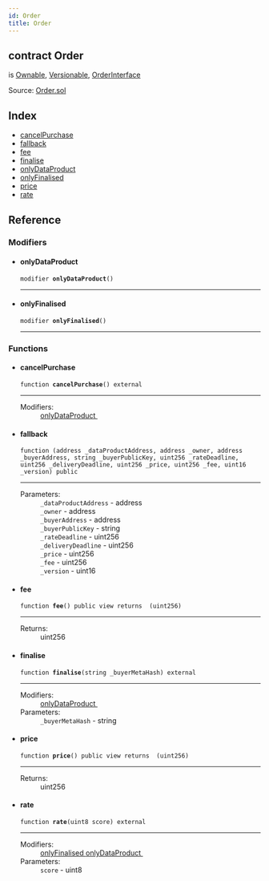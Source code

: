 ```yaml
---
id: Order
title: Order
---
```


<div class="contract-doc"><div class="contract"><h2 class="contract-header"><span class="contract-kind">contract</span> Order</h2><p class="base-contracts"><span>is</span> <a href="api_utils_Ownable.md">Ownable</a><span>, </span><a href="api_utils_Versionable.md">Versionable</a><span>, </span><a href="api_interface_OrderInterface.md">OrderInterface</a></p><div class="source">Source: <a href="git+https://github.com/repux/repux-smart-contracts/blob/v1.3.1/contracts/Order.sol" target="_blank">Order.sol</a></div></div><div class="index"><h2>Index</h2><ul><li><a href="api_Order.md#cancelpurchase">cancelPurchase</a></li><li><a href="api_Order.md#">fallback</a></li><li><a href="api_Order.md#fee">fee</a></li><li><a href="api_Order.md#finalise">finalise</a></li><li><a href="api_Order.md#onlydataproduct">onlyDataProduct</a></li><li><a href="api_Order.md#onlyfinalised">onlyFinalised</a></li><li><a href="api_Order.md#price">price</a></li><li><a href="api_Order.md#rate">rate</a></li></ul></div><div class="reference"><h2>Reference</h2><div class="modifiers"><h3>Modifiers</h3><ul><li><div class="item modifier"><span id="onlyDataProduct" class="anchor-marker"></span><h4 class="name">onlyDataProduct</h4><div class="body"><code class="signature">modifier <strong>onlyDataProduct</strong><span>() </span></code><hr/></div></div></li><li><div class="item modifier"><span id="onlyFinalised" class="anchor-marker"></span><h4 class="name">onlyFinalised</h4><div class="body"><code class="signature">modifier <strong>onlyFinalised</strong><span>() </span></code><hr/></div></div></li></ul></div><div class="functions"><h3>Functions</h3><ul><li><div class="item function"><span id="cancelPurchase" class="anchor-marker"></span><h4 class="name">cancelPurchase</h4><div class="body"><code class="signature">function <strong>cancelPurchase</strong><span>() </span><span>external </span></code><hr/><dl><dt><span class="label-modifiers">Modifiers:</span></dt><dd><a href="api_Order.md#onlydataproduct">onlyDataProduct </a></dd></dl></div></div></li><li><div class="item function"><span id="fallback" class="anchor-marker"></span><h4 class="name">fallback</h4><div class="body"><code class="signature">function <strong></strong><span>(address _dataProductAddress, address _owner, address _buyerAddress, string _buyerPublicKey, uint256 _rateDeadline, uint256 _deliveryDeadline, uint256 _price, uint256 _fee, uint16 _version) </span><span>public </span></code><hr/><dl><dt><span class="label-parameters">Parameters:</span></dt><dd><div><code>_dataProductAddress</code> - address</div><div><code>_owner</code> - address</div><div><code>_buyerAddress</code> - address</div><div><code>_buyerPublicKey</code> - string</div><div><code>_rateDeadline</code> - uint256</div><div><code>_deliveryDeadline</code> - uint256</div><div><code>_price</code> - uint256</div><div><code>_fee</code> - uint256</div><div><code>_version</code> - uint16</div></dd></dl></div></div></li><li><div class="item function"><span id="fee" class="anchor-marker"></span><h4 class="name">fee</h4><div class="body"><code class="signature">function <strong>fee</strong><span>() </span><span>public </span><span>view </span><span>returns  (uint256) </span></code><hr/><dl><dt><span class="label-return">Returns:</span></dt><dd>uint256</dd></dl></div></div></li><li><div class="item function"><span id="finalise" class="anchor-marker"></span><h4 class="name">finalise</h4><div class="body"><code class="signature">function <strong>finalise</strong><span>(string _buyerMetaHash) </span><span>external </span></code><hr/><dl><dt><span class="label-modifiers">Modifiers:</span></dt><dd><a href="api_Order.md#onlydataproduct">onlyDataProduct </a></dd><dt><span class="label-parameters">Parameters:</span></dt><dd><div><code>_buyerMetaHash</code> - string</div></dd></dl></div></div></li><li><div class="item function"><span id="price" class="anchor-marker"></span><h4 class="name">price</h4><div class="body"><code class="signature">function <strong>price</strong><span>() </span><span>public </span><span>view </span><span>returns  (uint256) </span></code><hr/><dl><dt><span class="label-return">Returns:</span></dt><dd>uint256</dd></dl></div></div></li><li><div class="item function"><span id="rate" class="anchor-marker"></span><h4 class="name">rate</h4><div class="body"><code class="signature">function <strong>rate</strong><span>(uint8 score) </span><span>external </span></code><hr/><dl><dt><span class="label-modifiers">Modifiers:</span></dt><dd><a href="api_Order.md#onlyfinalised">onlyFinalised </a><a href="api_Order.md#onlydataproduct">onlyDataProduct </a></dd><dt><span class="label-parameters">Parameters:</span></dt><dd><div><code>score</code> - uint8</div></dd></dl></div></div></li></ul></div></div></div>
